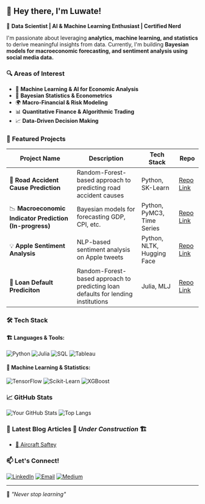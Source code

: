## 👋 Hey there, I'm Luwate!

🚀 **Data Scientist | AI & Machine Learning Enthusiast | Certified Nerd**

I'm passionate about leveraging **analytics, machine learning, and statistics** to derive meaningful insights from data. Currently, I'm building **Bayesian models for macroeconomic forecasting, and sentiment analysis using social media data.**

### 🔍 **Areas of Interest**
- 🤖 **Machine Learning & AI for Economic Analysis**
- 🔬 **Bayesian Statistics & Econometrics**
- 🌍 **Macro-Financial & Risk Modeling**
- 📊 **Quantitative Finance & Algorithmic Trading**
- 📈 **Data-Driven Decision Making**

### 📌 **Featured Projects**
| Project Name | Description | Tech Stack | Repo |
|-------------|-------------|------------|------|
| 🏦 **Road Accident Cause Prediction** | Random-Forest-based approach to predicting road accident causes | Python, SK-Learn | [Repo Link](https://github.com/Luwate/road-accident-cause-prediction) |
| 📉 **Macroeconomic Indicator Prediction (In-progress)** | Bayesian models for forecasting GDP, CPI, etc. | Python, PyMC3, Time Series | [Repo Link](https://github.com/Luwate/macroeconomics-project) |
| 💡 **Apple Sentiment Analysis** | NLP-based sentiment analysis on Apple tweets | Python, NLTK, Hugging Face | [Repo Link](https://github.com/Luwate/sentiment-analysis-apple) |
| 🏦 **Loan Default Prediciton** | Random-Forest-based approach to predicting loan defaults for lending institutions | Julia, MLJ | [Repo Link](https://github.com/Luwate/credit-scoring-julia) |


### 🛠 **Tech Stack**
#### 🏗 **Languages & Tools:**
![Python](https://img.shields.io/badge/Python-FFD43B?style=flat&logo=python&logoColor=darkblue)
![Julia](https://img.shields.io/badge/Julia-9558B2?style=flat&logo=julia&logoColor=white)
![SQL](https://img.shields.io/badge/SQL-4479A1?style=flat&logo=postgresql&logoColor=white)
![Tableau](https://img.shields.io/badge/Tableau-E97627?style=flat&logo=tableau&logoColor=white)

#### 🧠 **Machine Learning & Statistics:**
![TensorFlow](https://img.shields.io/badge/TensorFlow-FF6F00?style=flat&logo=tensorflow&logoColor=white)
![Scikit-Learn](https://img.shields.io/badge/Scikit--Learn-F7931E?style=flat&logo=scikitlearn&logoColor=white)
![XGBoost](https://img.shields.io/badge/XGBoost-EC0000?style=flat&logo=xgboost&logoColor=white)

### 📈 **GitHub Stats**
![Your GitHub Stats](https://github-readme-stats.vercel.app/api?username=luwate&show_icons=true&theme=radical)
![Top Langs](https://github-readme-stats.vercel.app/api/top-langs/?username=luwate&layout=compact&theme=radical)

### 📝 **Latest Blog Articles** 🚧 *Under Construction* 🏗️
- [📖 Aircraft Saftey](#)

### 📫 **Let's Connect!**
[![LinkedIn](https://img.shields.io/badge/LinkedIn-0A66C2?style=flat&logo=linkedin&logoColor=white)](https://linkedin.com/in/luwate)
[![Email](https://img.shields.io/badge/Email-D14836?style=flat&logo=gmail&logoColor=white)](mailto:inda.luwate@gmail.com)
[![Medium](https://img.shields.io/badge/Medium-12100E?style=flat&logo=medium&logoColor=white)](https://medium.com/@luwate)

---
📌 *"Never stop learning"* 
